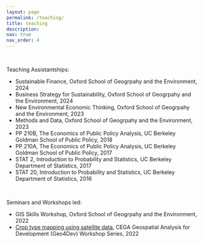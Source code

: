 ```yaml
---
layout: page
permalink: /teaching/
title: teaching
description:
nav: true
nav_order: 4
---
```


&nbsp;

Teaching Assistantships:

- Sustainable Finance, Oxford School of Geogrpahy and the Environment, 2024
- Business Strategy for Sustainability, Oxford School of Geogrpahy and the Environment, 2024
- New Environmental Economic Thinking, Oxford School of Geogrpahy and the Environment, 2023
- Methods and Data, Oxford School of Geogrpahy and the Environment, 2023
- PP 210B, The Economics of Public Policy Analysis, UC Berkeley Goldman School of Public Policy, 2018
- PP 210A, The Economics of Public Policy Analysis, UC Berkeley Goldman School of Public Policy, 2017
- STAT 2, Introduction to Probability and Statistics, UC Berkeley Department of Statistics, 2017
- STAT 20, Introduction to Probability and Statistics, UC Berkeley Department of Statistics, 2016

&nbsp;

Seminars and Workshops led:

- GIS Skills Workshop, Oxford School of Geogrpahy and the Environment, 2022
- [Crop type mapping using satellite data](https://github.com/shrutijain90/geo4dev-ct-map), CEGA Geospatial Analysis for Development (Geo4Dev) Workshop Series, 2022